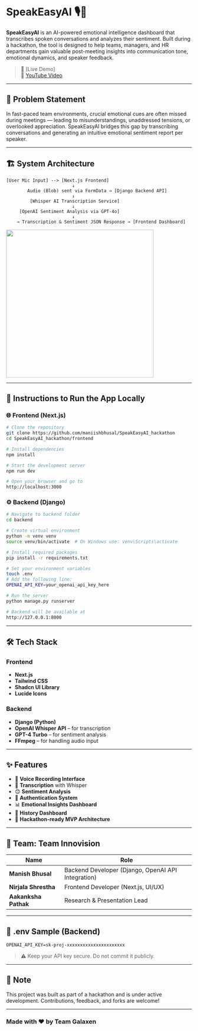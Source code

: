
# SpeakEasyAI 🎙️🧠

**SpeakEasyAI** is an AI-powered emotional intelligence dashboard that transcribes spoken conversations and analyzes their sentiment. Built during a hackathon, the tool is designed to help teams, managers, and HR departments gain valuable post-meeting insights into communication tone, emotional dynamics, and speaker feedback.

> 🔗 [Live Demo]  
> 📁 [YouTube Video](https://github.com/maniishbhusal/SpeakEasyAI_hackathon)

---

## 🧩 Problem Statement

In fast-paced team environments, crucial emotional cues are often missed during meetings — leading to misunderstandings, unaddressed tensions, or overlooked appreciation. SpeakEasyAI bridges this gap by transcribing conversations and generating an intuitive emotional sentiment report per speaker.

---

## 🏗️ System Architecture

```
[User Mic Input] --> [Next.js Frontend]
                         ↓
        Audio (Blob) sent via FormData → [Django Backend API]
                         ↓
         [Whisper AI Transcription Service]
                         ↓
     [OpenAI Sentiment Analysis via GPT-4o]
                         ↓
    → Transcription & Sentiment JSON Response → [Frontend Dashboard]
```

<img src="https://github.com/user-attachments/assets/1904bb54-3c50-48d2-b831-afb5df1fcbb8" width="400"/>


---

## 🚀 Instructions to Run the App Locally

### 🌐 Frontend (Next.js)

```bash
# Clone the repository
git clone https://github.com/maniishbhusal/SpeakEasyAI_hackathon
cd SpeakEasyAI_hackathon/frontend

# Install dependencies
npm install

# Start the development server
npm run dev

# Open your browser and go to
http://localhost:3000
```

### ⚙️ Backend (Django)

```bash
# Navigate to backend folder
cd backend

# Create virtual environment
python -m venv venv
source venv/bin/activate  # On Windows use: venv\Scripts\activate

# Install required packages
pip install -r requirements.txt

# Set your environment variables
touch .env
# Add the following line:
OPENAI_API_KEY=your_openai_api_key_here

# Run the server
python manage.py runserver

# Backend will be available at
http://127.0.0.1:8000
```

---

## 🛠️ Tech Stack

### Frontend
- **Next.js**
- **Tailwind CSS**
- **Shadcn UI Library**
- **Lucide Icons**

### Backend
- **Django (Python)**
- **OpenAI Whisper API** – for transcription
- **GPT-4 Turbo** – for sentiment analysis
- **FFmpeg** – for handling audio input

---

## ✨ Features

- 🎤 **Voice Recording Interface**
- 📄 **Transcription** with Whisper
- 😊 **Sentiment Analysis**
- 🔐 **Authentication System**
- 📊 **Emotional Insights Dashboard**
- 📔 **History Dashboard**
- 🚀 **Hackathon-ready MVP Architecture**

---

## 👥 Team: Team Innovision

| Name               | Role                      |
|--------------------|---------------------------|
| **Manish Bhusal**   | Backend Developer (Django, OpenAI API Integration) |
| **Nirjala Shrestha**| Frontend Developer (Next.js, UI/UX) |
| **Aakanksha Pathak**| Research & Presentation Lead |

---

## 📎 .env Sample (Backend)

```env
OPENAI_API_KEY=sk-proj-xxxxxxxxxxxxxxxxxxxxxx
```

> ⚠️ Keep your API key secure. Do not commit it publicly.

---

## 📌 Note

This project was built as part of a hackathon and is under active development. Contributions, feedback, and forks are welcome!

---

### Made with ❤️ by Team Galaxen
